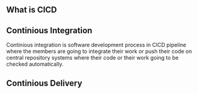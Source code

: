 ## What is CICD

## Continious Integration
Continious integration is software development process in CICD pipeline where the members are going to integrate their work or push their code on central repository systems where their code or their work going to be checked automatically.

## Continious Delivery
